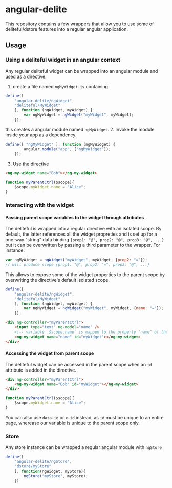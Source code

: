 # angular-delite

This repository contains a few wrappers that allow you to use some 
of deliteful/dstore features into a regular angular application.

## Usage

### Using a deliteful widget in an angular context

Any regular deliteful widget can be wrapped into an angular module and used as
a directive. 

1. create a file named `ngMyWidget.js` containing
```js
define([
	"angular-delite/ngWidget",
	"deliteful/MyWidget"
	], function (ngWidget, myWidget) {
		var ngMyWidget = ngWidget("myWidget", myWidget);
	});
```
this creates a angular module named `ngMyWidget`.
2. Invoke the module inside your app as a dependency.
```js
define([ "ngMyWidget" ], function (ngMyWidget) {
		angular.module("app", ["ngMyWidget"]);
	});
```
3. Use the directive
```html
<ng-my-widget name="Bob"></ng-my-widget>
```
```js
function myParentCtrl($scope){
	$scope.myWidget.name = "Alice";
}
```

### Interacting with the widget

#### Passing parent scope variables to the widget through attributes
The deliteful is wrapped into a regular directive with an isolated scope. 
By default, the latter references all the widget propreties and is set up for a one-way "string" data binding
`{prop1: "@", prop2: "@", prop3: "@", ...}` but it can be overwritten by passing a third 
parameter to the wrapper. For instance:
```js
var ngMyWidget = ngWidget("myWidget", myWidget, {prop2: "="});
// will produce scope {prop1: "@", prop2: "=", prop3: "@", ...}
```

This allows to expose some of the widget properties to the parent scope by overwriting 
the directive's default isolated scope.

```js
define([
	"angular-delite/ngWidget",
	"deliteful/MyWidget"
	], function (ngWidget, myWidget) {
		var ngMyWidget = ngWidget("myWidget", myWidget, {name: "="});
	});
```
```html
<div ng-controller="myParentCtrl">
	<input type="text" ng-model="name" />
	<!-- variable `$scope.name` is mapped to the property "name" of the widget -->
	<ng-my-widget name="name" id="myWidget"></ng-my-widget>
</div>
```

#### Accessing the widget from parent scope
The deliteful widget can be accessed in the parent scope when an `id` attribute is added in the directive.
```html
<div ng-controller="myParentCtrl">
	<ng-my-widget name="Bob" id="myWidget"></ng-my-widget>
</div>
```
```js
function myParentCtrl($scope){
	$scope.myWidget.name = "Alice";
}
```
You can also use `data-id` or `x-id` instead, as `id` must be unique to an entire page, 
wherease our variable is unique to the parent scope only.

### Store

Any store instance can be wrapped a regular angular module with `ngStore`

```js
define([
	"angular-delite/ngStore",
	"dstore/myStore"
	], function(ngWidget, myStore){
		ngStore("myStore", myStore);
	})
```
